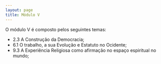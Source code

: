 ```yaml
---
layout: page
title: Módulo V
---
```


O módulo V é composto pelos seguintes temas:
  - 2.3 A Construção da Democracia;
  - 6.1 O trabalho, a sua Evolução e Estatuto no Ocidente;
  - 9.3 A Experiência Religiosa como afirmação no espaço espiritual no mundo;

